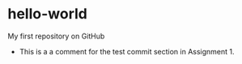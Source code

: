 # hello-world
My first repository on GitHub

 - This is a a comment for the test commit section in Assignment 1.

